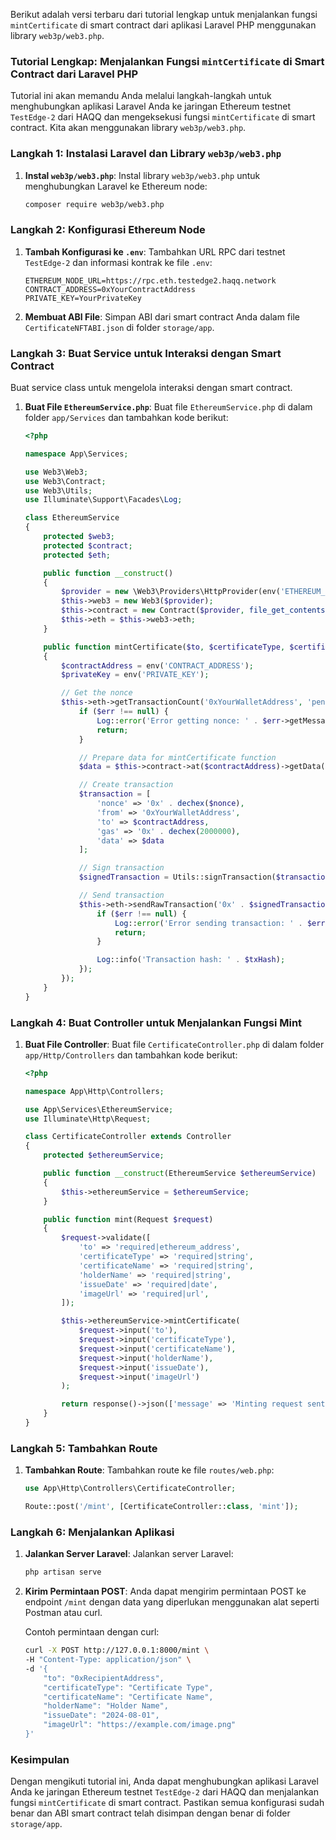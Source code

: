 Berikut adalah versi terbaru dari tutorial lengkap untuk menjalankan fungsi `mintCertificate` di smart contract dari aplikasi Laravel PHP menggunakan library `web3p/web3.php`.

### Tutorial Lengkap: Menjalankan Fungsi `mintCertificate` di Smart Contract dari Laravel PHP

Tutorial ini akan memandu Anda melalui langkah-langkah untuk menghubungkan aplikasi Laravel Anda ke jaringan Ethereum testnet `TestEdge-2` dari HAQQ dan mengeksekusi fungsi `mintCertificate` di smart contract. Kita akan menggunakan library `web3p/web3.php`.

### Langkah 1: Instalasi Laravel dan Library `web3p/web3.php`

1. **Instal `web3p/web3.php`**:
    Instal library `web3p/web3.php` untuk menghubungkan Laravel ke Ethereum node:

    ```bash
    composer require web3p/web3.php
    ```

### Langkah 2: Konfigurasi Ethereum Node

1. **Tambah Konfigurasi ke `.env`**:
    Tambahkan URL RPC dari testnet `TestEdge-2` dan informasi kontrak ke file `.env`:

    ```
    ETHEREUM_NODE_URL=https://rpc.eth.testedge2.haqq.network
    CONTRACT_ADDRESS=0xYourContractAddress
    PRIVATE_KEY=YourPrivateKey
    ```

2. **Membuat ABI File**:
    Simpan ABI dari smart contract Anda dalam file `CertificateNFTABI.json` di folder `storage/app`.

### Langkah 3: Buat Service untuk Interaksi dengan Smart Contract

Buat service class untuk mengelola interaksi dengan smart contract.

1. **Buat File `EthereumService.php`**:
    Buat file `EthereumService.php` di dalam folder `app/Services` dan tambahkan kode berikut:

    ```php
    <?php

    namespace App\Services;

    use Web3\Web3;
    use Web3\Contract;
    use Web3\Utils;
    use Illuminate\Support\Facades\Log;

    class EthereumService
    {
        protected $web3;
        protected $contract;
        protected $eth;

        public function __construct()
        {
            $provider = new \Web3\Providers\HttpProvider(env('ETHEREUM_NODE_URL'));
            $this->web3 = new Web3($provider);
            $this->contract = new Contract($provider, file_get_contents(storage_path('app/CertificateNFTABI.json')));
            $this->eth = $this->web3->eth;
        }

        public function mintCertificate($to, $certificateType, $certificateName, $holderName, $issueDate, $imageUrl)
        {
            $contractAddress = env('CONTRACT_ADDRESS');
            $privateKey = env('PRIVATE_KEY');

            // Get the nonce
            $this->eth->getTransactionCount('0xYourWalletAddress', 'pending', function ($err, $nonce) use ($contractAddress, $privateKey, $to, $certificateType, $certificateName, $holderName, $issueDate, $imageUrl) {
                if ($err !== null) {
                    Log::error('Error getting nonce: ' . $err->getMessage());
                    return;
                }

                // Prepare data for mintCertificate function
                $data = $this->contract->at($contractAddress)->getData('mintCertificate', $to, $certificateType, $certificateName, $holderName, $issueDate, $imageUrl);

                // Create transaction
                $transaction = [
                    'nonce' => '0x' . dechex($nonce),
                    'from' => '0xYourWalletAddress',
                    'to' => $contractAddress,
                    'gas' => '0x' . dechex(2000000),
                    'data' => $data
                ];

                // Sign transaction
                $signedTransaction = Utils::signTransaction($transaction, $privateKey);

                // Send transaction
                $this->eth->sendRawTransaction('0x' . $signedTransaction, function ($err, $txHash) {
                    if ($err !== null) {
                        Log::error('Error sending transaction: ' . $err->getMessage());
                        return;
                    }

                    Log::info('Transaction hash: ' . $txHash);
                });
            });
        }
    }
    ```

### Langkah 4: Buat Controller untuk Menjalankan Fungsi Mint

1. **Buat File Controller**:
    Buat file `CertificateController.php` di dalam folder `app/Http/Controllers` dan tambahkan kode berikut:

    ```php
    <?php

    namespace App\Http\Controllers;

    use App\Services\EthereumService;
    use Illuminate\Http\Request;

    class CertificateController extends Controller
    {
        protected $ethereumService;

        public function __construct(EthereumService $ethereumService)
        {
            $this->ethereumService = $ethereumService;
        }

        public function mint(Request $request)
        {
            $request->validate([
                'to' => 'required|ethereum_address',
                'certificateType' => 'required|string',
                'certificateName' => 'required|string',
                'holderName' => 'required|string',
                'issueDate' => 'required|date',
                'imageUrl' => 'required|url',
            ]);

            $this->ethereumService->mintCertificate(
                $request->input('to'),
                $request->input('certificateType'),
                $request->input('certificateName'),
                $request->input('holderName'),
                $request->input('issueDate'),
                $request->input('imageUrl')
            );

            return response()->json(['message' => 'Minting request sent.']);
        }
    }
    ```

### Langkah 5: Tambahkan Route

1. **Tambahkan Route**:
    Tambahkan route ke file `routes/web.php`:

    ```php
    use App\Http\Controllers\CertificateController;

    Route::post('/mint', [CertificateController::class, 'mint']);
    ```

### Langkah 6: Menjalankan Aplikasi

1. **Jalankan Server Laravel**:
    Jalankan server Laravel:

    ```bash
    php artisan serve
    ```

2. **Kirim Permintaan POST**:
    Anda dapat mengirim permintaan POST ke endpoint `/mint` dengan data yang diperlukan menggunakan alat seperti Postman atau curl.

    Contoh permintaan dengan curl:

    ```sh
    curl -X POST http://127.0.0.1:8000/mint \
    -H "Content-Type: application/json" \
    -d '{
        "to": "0xRecipientAddress",
        "certificateType": "Certificate Type",
        "certificateName": "Certificate Name",
        "holderName": "Holder Name",
        "issueDate": "2024-08-01",
        "imageUrl": "https://example.com/image.png"
    }'
    ```

### Kesimpulan

Dengan mengikuti tutorial ini, Anda dapat menghubungkan aplikasi Laravel Anda ke jaringan Ethereum testnet `TestEdge-2` dari HAQQ dan menjalankan fungsi `mintCertificate` di smart contract. Pastikan semua konfigurasi sudah benar dan ABI smart contract telah disimpan dengan benar di folder `storage/app`.
